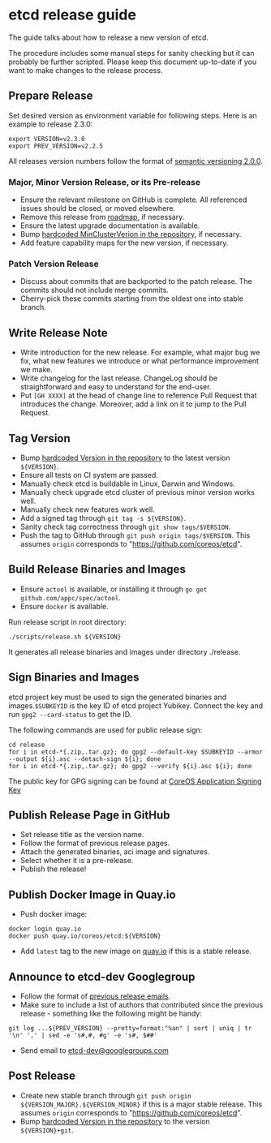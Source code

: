 # etcd release guide

The guide talks about how to release a new version of etcd.

The procedure includes some manual steps for sanity checking but it can probably be further scripted. Please keep this document up-to-date if you want to make changes to the release process. 

## Prepare Release

Set desired version as environment variable for following steps. Here is an example to release 2.3.0:

```
export VERSION=v2.3.0
export PREV_VERSION=v2.2.5
```

All releases version numbers follow the format of [semantic versioning 2.0.0](http://semver.org/).

### Major, Minor Version Release, or its Pre-release

- Ensure the relevant milestone on GitHub is complete. All referenced issues should be closed, or moved elsewhere.
- Remove this release from [roadmap](https://github.com/coreos/etcd/blob/master/ROADMAP.md), if necessary.
- Ensure the latest upgrade documentation is available.
- Bump [hardcoded MinClusterVerion in the repository](https://github.com/coreos/etcd/blob/master/version/version.go#L29), if necessary.
- Add feature capability maps for the new version, if necessary.

### Patch Version Release

- Discuss about commits that are backported to the patch release. The commits should not include merge commits.
- Cherry-pick these commits starting from the oldest one into stable branch.

## Write Release Note

- Write introduction for the new release. For example, what major bug we fix, what new features we introduce or what performance improvement we make.
- Write changelog for the last release. ChangeLog should be straightforward and easy to understand for the end-user.
- Put `[GH XXXX]` at the head of change line to reference Pull Request that introduces the change. Moreover, add a link on it to jump to the Pull Request.

## Tag Version

- Bump [hardcoded Version in the repository](https://github.com/coreos/etcd/blob/master/version/version.go#L30) to the latest version `${VERSION}`.
- Ensure all tests on CI system are passed.
- Manually check etcd is buildable in Linux, Darwin and Windows.
- Manually check upgrade etcd cluster of previous minor version works well.
- Manually check new features work well.
- Add a signed tag through `git tag -s ${VERSION}`.
- Sanity check tag correctness through `git show tags/$VERSION`.
- Push the tag to GitHub through `git push origin tags/$VERSION`. This assumes `origin` corresponds to "https://github.com/coreos/etcd".

## Build Release Binaries and Images

- Ensure `actool` is available, or installing it through `go get github.com/appc/spec/actool`.
- Ensure `docker` is available.

Run release script in root directory:

```
./scripts/release.sh ${VERSION}
```

It generates all release binaries and images under directory ./release.

## Sign Binaries and Images

etcd project key must be used to sign the generated binaries and images.`$SUBKEYID` is the key ID of etcd project Yubikey. Connect the key and run `gpg2 --card-status` to get the ID.

The following commands are used for public release sign:

```
cd release
for i in etcd-*{.zip,.tar.gz}; do gpg2 --default-key $SUBKEYID --armor --output ${i}.asc --detach-sign ${i}; done
for i in etcd-*{.zip,.tar.gz}; do gpg2 --verify ${i}.asc ${i}; done
```

The public key for GPG signing can be found at [CoreOS Application Signing Key](https://coreos.com/security/app-signing-key)


## Publish Release Page in GitHub

- Set release title as the version name.
- Follow the format of previous release pages.
- Attach the generated binaries, aci image and signatures.
- Select whether it is a pre-release.
- Publish the release!

## Publish Docker Image in Quay.io

- Push docker image:

```
docker login quay.io
docker push quay.io/coreos/etcd:${VERSION}
```

- Add `latest` tag to the new image on [quay.io](https://quay.io/repository/coreos/etcd?tag=latest&tab=tags) if this is a stable release.

## Announce to etcd-dev Googlegroup

- Follow the format of [previous release emails](https://groups.google.com/forum/#!forum/etcd-dev).
- Make sure to include a list of authors that contributed since the previous release - something like the following might be handy:

```
git log ...${PREV_VERSION} --pretty=format:"%an" | sort | uniq | tr '\n' ',' | sed -e 's#,#, #g' -e 's#, $##'
```

- Send email to etcd-dev@googlegroups.com

## Post Release

- Create new stable branch through `git push origin ${VERSION_MAJOR}.${VERSION_MINOR}` if this is a major stable release. This assumes `origin` corresponds to "https://github.com/coreos/etcd".
- Bump [hardcoded Version in the repository](https://github.com/coreos/etcd/blob/master/version/version.go#L30) to the version `${VERSION}+git`.
